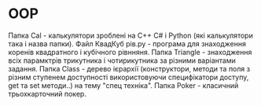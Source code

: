 # OOP
Папка Cal - калькулятори зроблені на C++ C# i Python (які калькулятори така і назва папки).
Файл КвадКуб рів.py - програма для знаходження коренів квадратного і кубічного рівнняня.
Папка Triangle - знаходження всіх парамктрів трикутника і чотирикутника за різними варіантами задання.
Папка Class - дерево ієрархії (конструктори, методи та поля з різним ступенем доступності використовуючи специфікатори доступу,  get та set методи..) на тему "спец техніка".
Папка Poker - класичний трьохкарточний покер.
